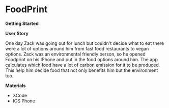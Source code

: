 # FoodPrint

**Getting Started**

**User Story**

One day Zack was going out for lunch but couldn't decide what to eat there were a lot of options around him from fast food restaurants to vegan options. 
Zack was an environmental friendly person, so he opened Foodprint on his IPhone and put in the food options around him. 
The app calculates which food have a lot of carbon emission for it to be produced. This help him decide food that not only benefits him but the environment too.

**Materials**
* XCode
* IOS Phone

